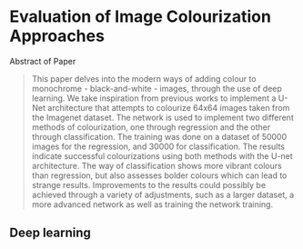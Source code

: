 # Evaluation of Image Colourization Approaches

Abstract of Paper

> This paper delves into the modern ways of adding colour to monochrome - black-and-white - images, through the use of deep learning. We take inspiration from previous works to implement a U-Net architecture that attempts to colourize 64x64 images taken from the Imagenet dataset. The network is used to implement two different methods of colourization, one through regression and the other through classification. The training was done on a dataset of 50000 images for the regression, and 30000 for classification. The results indicate successful colourizations using both methods with the U-net architecture. The way of classification shows more vibrant colours than regression, but also assesses bolder colours which can lead to strange results. Improvements to the results could possibly be achieved through a variety of adjustments, such as a larger dataset, a more advanced network as well as training the network training.

## Deep learning

